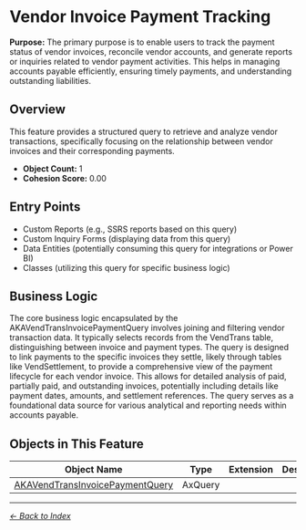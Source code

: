 # Vendor Invoice Payment Tracking

**Purpose:** The primary purpose is to enable users to track the payment status of vendor invoices, reconcile vendor accounts, and generate reports or inquiries related to vendor payment activities. This helps in managing accounts payable efficiently, ensuring timely payments, and understanding outstanding liabilities.

## Overview

This feature provides a structured query to retrieve and analyze vendor transactions, specifically focusing on the relationship between vendor invoices and their corresponding payments.

- **Object Count:** 1
- **Cohesion Score:** 0.00

## Entry Points

- Custom Reports (e.g., SSRS reports based on this query)
- Custom Inquiry Forms (displaying data from this query)
- Data Entities (potentially consuming this query for integrations or Power BI)
- Classes (utilizing this query for specific business logic)

## Business Logic

The core business logic encapsulated by the AKAVendTransInvoicePaymentQuery involves joining and filtering vendor transaction data. It typically selects records from the VendTrans table, distinguishing between invoice and payment types. The query is designed to link payments to the specific invoices they settle, likely through tables like VendSettlement, to provide a comprehensive view of the payment lifecycle for each vendor invoice. This allows for detailed analysis of paid, partially paid, and outstanding invoices, potentially including details like payment dates, amounts, and settlement references. The query serves as a foundational data source for various analytical and reporting needs within accounts payable.

## Objects in This Feature

| Object Name | Type | Extension | Description |
|-------------|------|-----------|-------------|
| [AKAVendTransInvoicePaymentQuery](Objects/AKAVendTransInvoicePaymentQuery.md) | AxQuery |  |  |

---

*[← Back to Index](../../index.md)*
